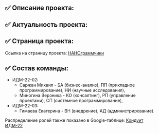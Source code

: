 ## ✅ Описание проекта:

## ✅ Актуальность проекта:

## ✅ Страница проекта:
Ссылка на страницу проекта:
[НАНОграммчики](https://github.com/SarmiAnsim/ITLabs)

## ✅ Состав команды:

+ ИДМ-22-02:
   * Саржан Михаил - БА (бизнес-анализ), ПП (прикладное программирование), НИ (научные исследования),
   * Миногина Вероника - КО (консалтинг), РП (управление проектами), СП (системное программирование),
+ ИДМ-22-03:
   * Гимаева Екатерина - ВН (внедрение), АД (администрирование).

Распределение ролей также показано в Google-таблице:
[Кондуит ИДМ-22](https://docs.google.com/spreadsheets/d/1ypxgDUpNsaAK5PH90dTfGKdtDnWaeEDWfupEbDokN6A/edit?usp=sharing)
